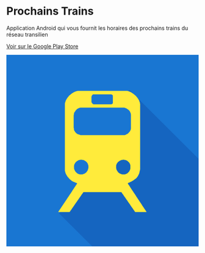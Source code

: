 # Prochains Trains
Application Android qui vous fournit les horaires des prochains trains du réseau transilien

[Voir sur le Google Play Store](https://play.google.com/store/apps/details?id=com.cyriaque.prochainstrains)

![alt tag](https://raw.githubusercontent.com/CYRIAQU3/prochainstrains/master/www/img/logo.png)
